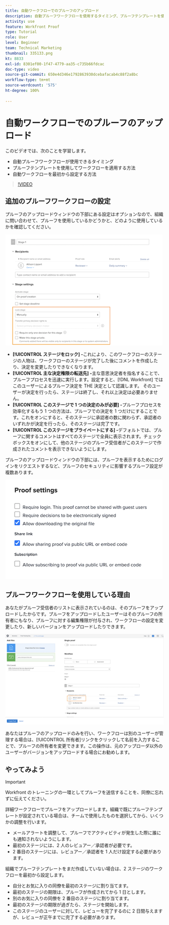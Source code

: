 ```yaml
---
title: 自動ワークフローでのプルーフのアップロード
description: 自動プルーフワークフローを使用するタイミング、プルーフテンプレートを使用してワークフローを適用する方法、自動ワークフローを最初から設定する方法について説明します。
activity: use
feature: Workfront Proof
type: Tutorial
role: User
level: Beginner
team: Technical Marketing
thumbnail: 335133.png
kt: 8833
exl-id: 8301ef00-1f47-4779-aa35-c735b66fdcac
doc-type: video
source-git-commit: 650e4d346e1792863930dcebafacab4c88f2a8bc
workflow-type: tm+mt
source-wordcount: '575'
ht-degree: 100%

---
```


# 自動ワークフローでのプルーフのアップロード

このビデオでは、次のことを学習します。

* 自動プルーフワークフローが使用できるタイミング
* プルーフテンプレートを使用してワークフローを適用する方法
* 自動ワークフローを最初から設定する方法

>[!VIDEO](https://video.tv.adobe.com/v/335133/?quality=12&learn=on)



## 追加のプルーフワークフローの設定

プルーフのアップロードウィンドウの下部にある設定はオプションなので、組織に問い合わせて、プルーフを使用しているかどうかと、どのように使用しているかを確認してください。

![[!UICONTROL ステージ設定]がハイライト表示された[!UICONTROL 新しいプルーフ]ウィンドウの画像。](assets/additional-proof-workflow-settings.png)

* **[!UICONTROL ステージをロック] -**&#x200B;これにより、このワークフローのステージの人物は、ワークフローのステージが完了した後にコメントを作成したり、決定を変更したりできなくなります。
* **[!UICONTROL 主な決定権限の転送先] -**&#x200B;主な意思決定者を指名することで、プルーフプロセスを迅速に実行します。設定すると、[!DNL Workfront] ではこのユーザーによるプルーフ決定を THE 決定として認識します。 そのユーザーが決定を行ったら、ステージは終了し、それ以上決定は必要ありません。
* **[!UICONTROL このステージで 1 つの決定のみが必要] -**&#x200B;プルーフプロセスを効率化するもう 1 つの方法は、プルーフでの決定を 1 つだけにすることです。これをオンにすると、そのステージに承認者の数に関わらず、承認者のいずれかが決定を行ったら、そのステージは完了です。
* **[!UICONTROL このステージをプライベートにする] -**&#x200B;デフォルトでは、プルーフに関するコメントはすべてのステージで全員に表示されます。チェックボックスをオンにして、他のステージのプルーフ受信者がこのステージで作成されたコメントを表示できないようにします。

プルーフのアップロードウィンドウの下部には、プルーフを表示するためにログインをリクエストするなど、プルーフのセキュリティに影響するプルーフ設定が複数あります。

<!--
Learn more about these in the Proof settings section of the Configure a proof article.
-->

![プルーフのアップロードウィンドウの「[!UICONTROL プルーフ設定]」セクションの画像。](assets/additional-proof-workflow-settings-2.png)

<!--
### Learn more
* Automated workflow overview
* Automated workflow stages overview
-->

<!--
### Guides
* Plan an advanced workflow worksheet
-->

## プルーフワークフローを使用している理由

あなたがプルーフ受信者のリストに表示されているのは、そのプルーフをアップロードしたからです。プルーフをアップロードしたユーザーはそのプルーフの所有者にもなり、プルーフに対する編集権限が付与され、ワークフローの設定を変更したり、新しいバージョンをアップロードしたりできます。

![受信者のリストでハイライト表示されたプルーフの所有者を含むプルーフのアップロードウィンドウの画像。](assets/proof-owner.png)

あなたはプルーフのアップロードのみを行い、ワークフローは別のユーザーが管理する場合は、[!UICONTROL 所有者]リンクをクリックして名前を入力することで、プルーフの所有者を変更できます。この操作は、元のアップローダ以外のユーザーがバージョンをアップロードする場合にお勧めします。

## やってみよう

>[!IMPORTANT]
>
>Workfront のトレーニングの一環としてプルーフを送信することを、同僚に忘れずに伝えてください。


詳細ワークフローでプルーフをアップロードします。組織で既にプルーフテンプレートが設定されている場合は、チームで使用したものを選択してから、いくつかの調整を行います。

* メールアラートを調整して、プルーフでアクティビティが発生した際に誰にも通知されないようにします。
* 最初のステージには、2 人のレビュアー／承認者が必要です。
* 2 番目のステージには、レビュアー／承認者を 1 人だけ設定する必要があります。

組織でプルーフテンプレートをまだ作成していない場合は、2 ステージのワークフローを最初から設定します。

* 自分とお気に入りの同僚を最初のステージに割り当てます。
* 最初のステージの期限は、プルーフが作成されてから 1 日とします。
* 別のお気に入りの同僚を 2 番目のステージに割り当てます。
* 最初のステージの期限が過ぎたら、ステージを開始します。
* このステージのユーザーに対して、レビューを完了するのに 2 日間与えますが、レビューが正午までに完了する必要があります。


